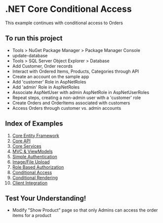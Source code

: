 # .NET Core Conditional Access
This example continues with conditional access to Orders

## To run this project
- Tools > NuGet Package Manager > Package Manager Console
- update-database
- Tools > SQL Server Object Explorer > Database
- Add Customer, Order records
- Interact with Ordered Items, Products, Categories through API
- Create an account on the sample app
- Add 'customer' Role in AspNetRoles
- Add 'admin' Role in AspNetRoles
- Associate AspNetUser with admin AspNetRole in AspNetUserRoles
- Repeat steps, creating a non-admin user with a 'customer' role
- Create Orders and OrderItems associated with customers
- Access Orders through customer vs. admin accounts

## Index of Examples
1. [Core Entity Framework](https://github.com/christinebittle/CoreEntityFramework)
2. [Core API](https://github.com/christinebittle/CoreAPI)
3. [Core Services](https://github.com/christinebittle/CoreServices)
4. [MVC & ViewModels](https://github.com/christinebittle/OnlineStore)
5. [Simple Authentication](https://github.com/christinebittle/OnlineStore/tree/Authentication1)
6. [Image/File Upload](https://github.com/christinebittle/OnlineStore/tree/product-image-upload)
7. [Role Based Authorization](https://github.com/christinebittle/OnlineStore/tree/Authentication2)
8. [Conditional Access](https://github.com/christinebittle/OnlineStore/tree/conditional-access)
9. [Conditional Rendering](https://github.com/christinebittle/OnlineStore/tree/conditional-rendering)
10. [Client Integration](https://github.com/christinebittle/OnlineStore/tree/client-integration)

## Test Your Understanding!
- Modify "Show Product" page so that only Admins can access the order items for a product

